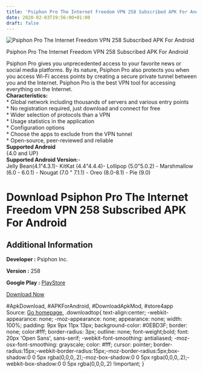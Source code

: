 ```yaml
---
title: 'Psiphon Pro The Internet Freedom VPN 258 Subscribed APK For Android'
date: 2020-02-03T19:56:00+01:00
draft: false
---
```


![Psiphon Pro The Internet Freedom VPN 258 Subscribed APK For Android](https://i0.wp.com/apkhome.net/wp-content/uploads/2020/02/Psiphon-Pro-The-Internet-Freedom-VPN-258-Subscribed.png "Psiphon Pro The Internet Freedom VPN 258 Subscribed APK For Android")

  

Psiphon Pro The Internet Freedom VPN 258 Subscribed APK For Android

Psiphon Pro gives you unprecedented access to your favorite news or social media platforms. By its nature, Psiphon Pro also protects you when you access Wi-Fi access points by creating a secure private tunnel between you and the Internet. Psiphon Pro is the best VPN tool for accessing everything on the Internet.  
**Characteristics:**  
\* Global network including thousands of servers and various entry points  
\* No registration required, just download and connect for free  
\* Wider selection of protocols than a VPN  
\* Usage statistics in the application  
\* Configuration options  
\* Choose the apps to exclude from the VPN tunnel  
\* Open-source, peer-reviewed and reliable  
**Supported Android**  
{4.0 and UP}  
**Supported Android Version**:-  
Jelly Bean(4.1"4.3.1)- KitKat (4.4"4.4.4)- Lollipop (5.0"5.0.2) - Marshmallow (6.0 - 6.0.1) - Nougat (7.0 " 7.1.1) - Oreo (8.0-8.1) - Pie (9.0)

Download Psiphon Pro The Internet Freedom VPN 258 Subscribed APK For Android
============================================================================

Additional Information
----------------------

**Developer :** Psiphon Inc.

**Version :** 258

**Google Play :** [PlayStore](https://play.google.com/store/apps/details?id=com.psiphon3.subscription)

  

[Download Now](https://store4app.co/post/psiphon-pro-the-internet-freedom-vpn-258-subscribed-apk-for-android_1580756010)

  
#ApkDownload, #APKForAndroid, #DownloadApkMod, #store4app  
Source: [Go homepage.](https://store4app.co/post/psiphon-pro-the-internet-freedom-vpn-258-subscribed-apk-for-android_1580756010) .downloadtop{ text-align:center; -webkit-appearance: none; -moz-appearance: none; appearance: none; width: 100%; padding: 9px 9px 11px 13px; background-color: #0EBD3F; border: none; color:#fff; border-radius: 3px; outline: none; font-weight;bold; font: 20px 'Open Sans', sans-serif; -webkit-font-smoothing: antialiased; -moz-osx-font-smoothing: grayscale; color: #fff; cursor: pointer; border-radius:15px;-webkit-border-radius:15px;-moz-border-radius:5px;box-shadow:0 0 5px rgba(0,0,0,.2);-moz-box-shadow:0 0 5px rgba(0,0,0,.2);-webkit-box-shadow:0 0 5px rgba(0,0,0,.2) !important; }